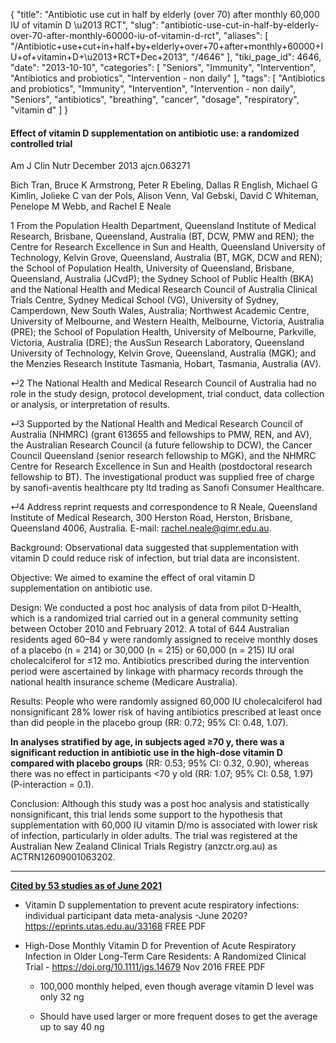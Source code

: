 {
    "title": "Antibiotic use cut in half by elderly (over 70) after monthly 60,000 IU of vitamin D \u2013 RCT",
    "slug": "antibiotic-use-cut-in-half-by-elderly-over-70-after-monthly-60000-iu-of-vitamin-d-rct",
    "aliases": [
        "/Antibiotic+use+cut+in+half+by+elderly+over+70+after+monthly+60000+IU+of+vitamin+D+\u2013+RCT+Dec+2013",
        "/4646"
    ],
    "tiki_page_id": 4646,
    "date": "2013-10-10",
    "categories": [
        "Seniors",
        "Immunity",
        "Intervention",
        "Antibiotics and probiotics",
        "Intervention - non daily"
    ],
    "tags": [
        "Antibiotics and probiotics",
        "Immunity",
        "Intervention",
        "Intervention - non daily",
        "Seniors",
        "antibiotics",
        "breathing",
        "cancer",
        "dosage",
        "respiratory",
        "vitamin d"
    ]
}


#### Effect of vitamin D supplementation on antibiotic use: a randomized controlled trial

Am J Clin Nutr December 2013 ajcn.063271

Bich Tran,    Bruce K Armstrong,     Peter R Ebeling,     Dallas R English,     Michael G Kimlin,     Jolieke C van der Pols,     Alison Venn,     Val Gebski,     David C Whiteman,     Penelope M Webb, and     Rachel E Neale

1 From the Population Health Department, Queensland Institute of Medical Research, Brisbane, Queensland, Australia (BT, DCW, PMW and REN); the Centre for Research Excellence in Sun and Health, Queensland University of Technology, Kelvin Grove, Queensland, Australia (BT, MGK, DCW and REN); the School of Population Health, University of Queensland, Brisbane, Queensland, Australia (JCvdP); the Sydney School of Public Health (BKA) and the National Health and Medical Research Council of Australia Clinical Trials Centre, Sydney Medical School (VG), University of Sydney, Camperdown, New South Wales, Australia; Northwest Academic Centre, University of Melbourne, and Western Health, Melbourne, Victoria, Australia (PRE); the School of Population Health, University of Melbourne, Parkville, Victoria, Australia (DRE); the AusSun Research Laboratory, Queensland University of Technology, Kelvin Grove, Queensland, Australia (MGK); and the Menzies Research Institute Tasmania, Hobart, Tasmania, Australia (AV).

↵2 The National Health and Medical Research Council of Australia had no role in the study design, protocol development, trial conduct, data collection or analysis, or interpretation of results.

↵3 Supported by the National Health and Medical Research Council of Australia (NHMRC) (grant 613655 and fellowships to PMW, REN, and AV), the Australian Research Council (a future fellowship to DCW), the Cancer Council Queensland (senior research fellowship to MGK), and the NHMRC Centre for Research Excellence in Sun and Health (postdoctoral research fellowship to BT). The investigational product was supplied free of charge by sanofi-aventis healthcare pty ltd trading as Sanofi Consumer Healthcare.

↵4 Address reprint requests and correspondence to R Neale, Queensland Institute of Medical Research, 300 Herston Road, Herston, Brisbane, Queensland 4006, Australia. E-mail: rachel.neale@qimr.edu.au.

Background: Observational data suggested that supplementation with vitamin D could reduce risk of infection, but trial data are inconsistent.

Objective: We aimed to examine the effect of oral vitamin D supplementation on antibiotic use.

Design: We conducted a post hoc analysis of data from pilot D-Health, which is a randomized trial carried out in a general community setting between October 2010 and February 2012. A total of 644 Australian residents aged 60–84 y were randomly assigned to receive monthly doses of a placebo (n = 214) or 30,000 (n = 215) or 60,000 (n = 215) IU oral cholecalciferol for ≤12 mo. Antibiotics prescribed during the intervention period were ascertained by linkage with pharmacy records through the national health insurance scheme (Medicare Australia).

Results: People who were randomly assigned 60,000 IU cholecalciferol had nonsignificant 28% lower risk of having antibiotics prescribed at least once than did people in the placebo group (RR: 0.72; 95% CI: 0.48, 1.07). 

 **In analyses stratified by age, in subjects aged ≥70 y, there was a significant reduction in antibiotic use in the high-dose vitamin D compared with placebo groups** (RR: 0.53; 95% CI: 0.32, 0.90), whereas there was no effect in participants <70 y old (RR: 1.07; 95% CI: 0.58, 1.97) (P-interaction = 0.1).

Conclusion: Although this study was a post hoc analysis and statistically nonsignificant, this trial lends some support to the hypothesis that supplementation with 60,000 IU vitamin D/mo is associated with lower risk of infection, particularly in older adults. The trial was registered at the Australian New Zealand Clinical Trials Registry (anzctr.org.au) as ACTRN12609001063202. 

---

 **[Cited by 53 studies as of June 2021](https://scholar.google.com/scholar?cites=6580350213564282675&as_sdt=5,48&sciodt=0,48&hl=en)** 

* Vitamin D supplementation to prevent acute respiratory infections: individual participant data meta-analysis -June 2020?  https://eprints.utas.edu.au/33168 FREE PDF

* High-Dose Monthly Vitamin D for Prevention of Acute Respiratory Infection in Older Long-Term Care Residents: A Randomized Clinical Trial -  https://doi.org/10.1111/jgs.14679 Nov 2016 FREE PDF

   * 100,000 monthly helped, even though average vitamin D level was only 32 ng

   * Should have used larger or more frequent doses to get the average up to say 40 ng
